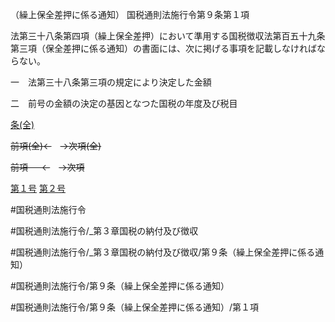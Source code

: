 （繰上保全差押に係る通知）
国税通則法施行令第９条第１項

法第三十八条第四項（繰上保全差押）において準用する国税徴収法第百五十九条第三項（保全差押に係る通知）の書面には、次に掲げる事項を記載しなければならない。

一　法第三十八条第三項の規定により決定した金額

二　前号の金額の決定の基因となつた国税の年度及び税目

[条(全)](国税通則法施行＿令＿第９条_.md)

~~前項(全)←~~　~~→次項(全)~~

~~前項 　 ←~~　~~→次項~~

[第１号](国税通則法施行＿令＿第９条第１項第１号.md)  [第２号](国税通則法施行＿令＿第９条第１項第２号.md)  

#国税通則法施行令

#国税通則法施行令/_第３章国税の納付及び徴収

#国税通則法施行令/_第３章国税の納付及び徴収/第９条（繰上保全差押に係る通知）

#国税通則法施行令/第９条（繰上保全差押に係る通知）

#国税通則法施行令/第９条（繰上保全差押に係る通知）/第１項


